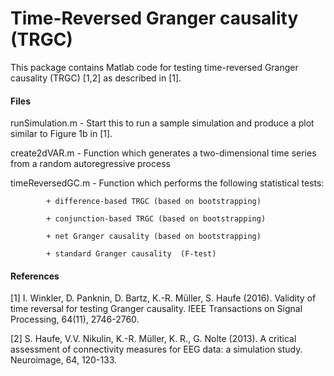 # Time-Reversed Granger causality (TRGC)

This package contains Matlab code for testing time-reversed Granger causality (TRGC) [1,2] as described in [1]. 

#### Files 

runSimulation.m    -  	Start this to run a sample simulation and produce a plot similar to Figure 1b in [1]. 

create2dVAR.m        -   Function which generates a two-dimensional time series from a random autoregressive process
 
timeReversedGC.m     -  Function which performs the following statistical tests: 

			+ difference-based TRGC (based on bootstrapping) 

			+ conjunction-based TRGC (based on bootstrapping) 

			+ net Granger causality (based on bootstrapping) 

			+ standard Granger causality  (F-test)

#### References

[1] I. Winkler, D. Panknin, D. Bartz, K.-R. Müller, S. Haufe (2016). Validity of time reversal for testing Granger causality. IEEE Transactions on Signal Processing, 64(11), 2746-2760.

[2] S. Haufe, V.V. Nikulin, K.-R. Müller, K. R., G. Nolte (2013). A critical assessment of connectivity measures for EEG data: a simulation study. Neuroimage, 64, 120-133.

